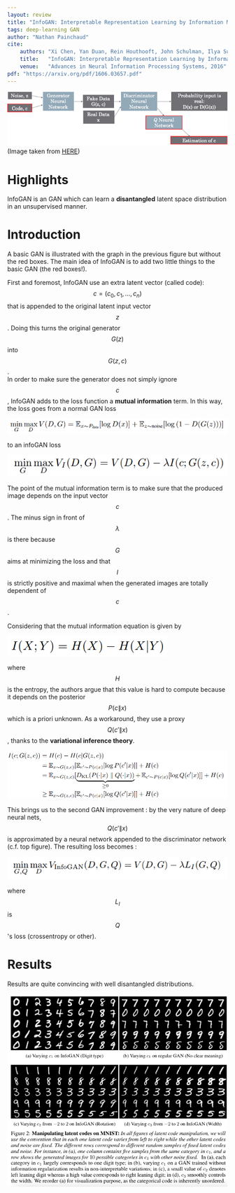 ```yaml
---
layout: review
title: "InfoGAN: Interpretable Representation Learning by Information Maximizing Generative Adversarial Nets"
tags: deep-learning GAN 
author: "Nathan Painchaud"
cite:
    authors: "Xi Chen, Yan Duan, Rein Houthooft, John Schulman, Ilya Sutskever, Pieter Abbeel"
    title:   "InfoGAN: Interpretable Representation Learning by Information Maximizing Generative Adversarial Nets"
    venue:   "Advances in Neural Information Processing Systems, 2016"
pdf: "https://arxiv.org/pdf/1606.03657.pdf"
---
```



![](/article/images/infogan/sc.png)
(Image taken from [HERE](https://towardsdatascience.com/infogan-generative-adversarial-networks-part-iii-380c0c6712cd))

# Highlights
InfoGAN is an GAN which can learn a **disantangled** latent space distribution in an unsupervised manner.  

# Introduction
A basic GAN is illustrated with the graph in the previous figure but without the red boxes.  The main idea of InfoGAN is to add two little things to the basic GAN (the red boxes!).

First and foremost, InfoGAN use an extra latent vector (called code): $$c=(c_0, c_1, ..., c_n)$$ that is appended to the original latent input vector $$z$$.  Doing this turns the original generator $$G(z)$$ into $$G(z,c)$$.   
In order to make sure the generator does not simply ignore $$c$$, InfoGAN adds to the loss function a **mutual information** term.  In this way, the loss goes from a normal GAN loss 

![](/article/images/infogan/sc01.png)

to an infoGAN loss

![](/article/images/infogan/sc02.png)

The point of the mutual information term is to make sure that the produced image depends on the input vector $$c$$.  The minus sign in front of $$\lambda$$ is there because $$G$$ aims at minimizing the loss and that $$I$$ is strictly positive and maximal when the generated images are totally dependent of $$c$$. 

Considering that the mutual information equation is given by

![](/article/images/infogan/sc03.png)

where $$H$$ is the entropy, the authors argue that this value is hard to compute because it depends on the posterior $$P(c\|x)$$ which is a priori unknown.  As a workaround, they use a proxy $$Q(c'\| x)$$, thanks to the **variational inference theory**.

![](/article/images/infogan/sc04.png)


This brings us to the second GAN improvement : by the very nature of deep neural nets, $$Q(c'\| x)$$ is approximated by a neural network appended to the discriminator network (c.f. top figure).  The resulting loss becomes :

![](/article/images/infogan/sc05.png)


where $$L_I$$ is $$Q$$'s loss (crossentropy or other).

# Results

Results are quite convincing with well disantangled distributions.

![](/article/images/infogan/sc06.png)


